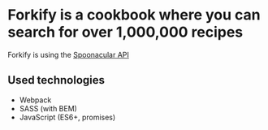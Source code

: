 # Forkify is a cookbook where you can search for over 1,000,000 recipes

Forkify is using the [Spoonacular API](https://spoonacular.com/food-api)

## Used technologies

- Webpack
- SASS (with BEM)
- JavaScript (ES6+, promises)
